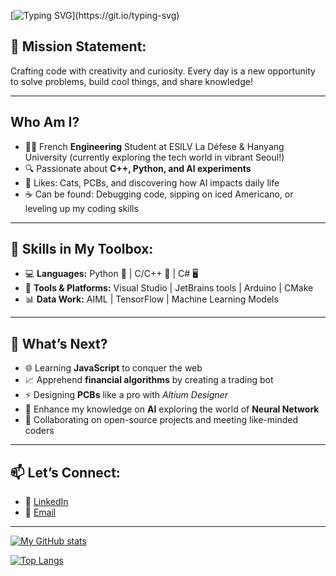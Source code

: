 [![Typing SVG](https://readme-typing-svg.herokuapp.com?font=Fira+Code&weight=700&size=30&duration=3500&pause=500&vCenter=true&random=false&width=435&lines=Hello+world+!+Welcome+!)](https://git.io/typing-svg)

## 🎯 Mission Statement:
Crafting code with creativity and curiosity. Every day is a new opportunity to solve problems, build cool things, and share knowledge!

---
##  Who Am I?
- 🧑‍💻 French **Engineering** Student at ESILV La Défese & Hanyang University (currently exploring the tech world in vibrant Seoul!)
- 🔍 Passionate about **C++, Python, and AI experiments**
- 🐾 Likes: Cats, PCBs, and discovering how AI impacts daily life
- ☕ Can be found: Debugging code, sipping on iced Americano, or leveling up my coding skills

---
## 🌟 Skills in My Toolbox:
- 💻 **Languages:** Python 🐍 | C/C++ 🔧 | C# 🖥️ 
- 🔨 **Tools & Platforms:**  Visual Studio | JetBrains tools | Arduino | CMake
- 📊 **Data Work:** AIML | TensorFlow | Machine Learning Models

---
## 🚀 What’s Next?
- 🌐 Learning **JavaScript** to conquer the web
- 📈 Apprehend **financial algorithms** by creating a trading bot
- ⚡ Designing **PCBs** like a pro with *Altium Designer*
- 🤖 Enhance my knowledge on **AI** exploring the world of **Neural Network**
- 🤝 Collaborating on open-source projects and meeting like-minded coders

---
## 📫 Let’s Connect:
- 💼 [LinkedIn](https://www.linkedin.com/in/th%C3%A9o-hardy-0b6561255/)
- 💌 [Email](theo.hardy92@gmail.com)

---

[![My GitHub stats](https://github-readme-stats.vercel.app/api?username=TheHardy04&show_icons=true&theme=transparent)](https://github.com/anuraghazra/github-readme-stats)

[![Top Langs](https://github-readme-stats.vercel.app/api/top-langs/?username=TheHardy04&layout=pie)](https://github.com/anuraghazra/github-readme-stats)